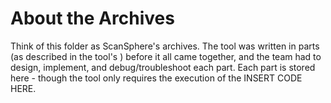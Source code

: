 About the Archives
==================

Think of this folder as ScanSphere's archives. The tool was written in parts (as described in the tool's ) before it all came together, and the team had to design, implement, and debug/troubleshoot each part. Each part is stored here - though the tool only requires the execution of the INSERT CODE HERE.
